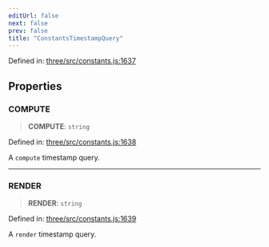 ```yaml
---
editUrl: false
next: false
prev: false
title: "ConstantsTimestampQuery"
---
```


Defined in: [three/src/constants.js:1637](https://github.com/DefinitelyMaybe/three-i18n/blob/fa57b79433d1c349ffb23a78727299c8d4190136/three/src/constants.js#L1637)

## Properties

### COMPUTE

> **COMPUTE**: `string`

Defined in: [three/src/constants.js:1638](https://github.com/DefinitelyMaybe/three-i18n/blob/fa57b79433d1c349ffb23a78727299c8d4190136/three/src/constants.js#L1638)

A `compute` timestamp query.

***

### RENDER

> **RENDER**: `string`

Defined in: [three/src/constants.js:1639](https://github.com/DefinitelyMaybe/three-i18n/blob/fa57b79433d1c349ffb23a78727299c8d4190136/three/src/constants.js#L1639)

A `render` timestamp query.
